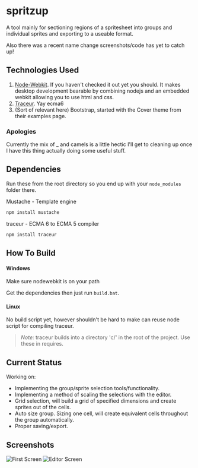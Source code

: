 spritzup
========

A tool mainly for sectioning regions of a spritesheet into groups and individual sprites and exporting to a useable format.

Also there was a recent name change screenshots/code has yet to catch up!

Technologies Used
------------------
1. [Node-Webkit](https://github.com/rogerwang/node-webkit). If you haven't checked it out yet you should. It makes desktop development bearable by combining nodejs and an embedded webkit allowing you to use html and css.
2. [Traceur](https://github.com/google/traceur-compiler). Yay ecma6
3. (Sort of relevant here) Bootstrap, started with the Cover theme from their examples page.

### Apologies
Currently the mix of _ and camels is a little hectic I'll get to cleaning up once I have this thing actually doing some useful stuff.

Dependencies
------------
Run these from the root directory so you end up with your `node_modules` folder there.

Mustache - Template engine
```bash
npm install mustache
```

traceur - ECMA 6 to ECMA 5 compiler
```bash
npm install traceur
```

How To Build
------------
#### Windows

Make sure nodewebkit is on your path

Get the dependencies then just run `build.bat`.

#### Linux

No build script yet, however shouldn't be hard to make can reuse node script for compiling traceur.

>*Note:* traceur builds into a directory 'c/' in the root of the project. Use these in requires. 

Current Status
--------------

Working on:

* Implementing the group/sprite selection tools/functionality.
* Implementing a method of scaling the selections with the editor.
* Grid selection, will build a grid of specified dimensions and create sprites out of the cells.
* Auto size group. Sizing one cell, will create equivalent cells throughout the group automatically.
* Proper saving/export.


Screenshots
-----------
![First Screen](https://github.com/dennmat/spritzup/raw/master/screenshots/main-5-19-2014.png "Main Screen")
![Editor Screen](https://github.com/dennmat/spritzup/raw/master/screenshots/editor-5-19-2014.png "Editor Screen")
